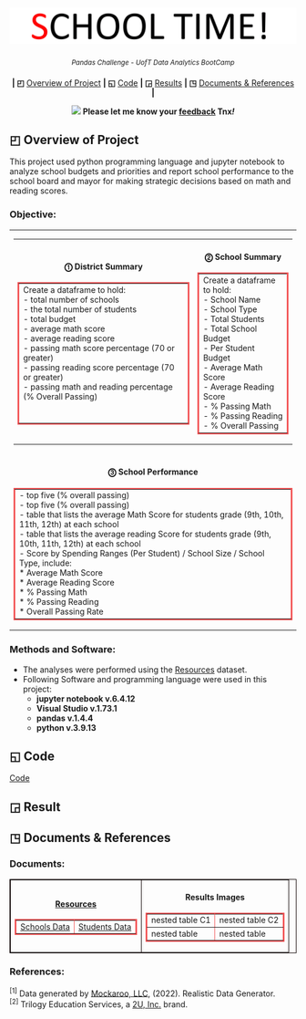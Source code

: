 <p align="center">
<h1 align="center">
<img src="https://github.com/theidari/pandas-challenge/blob/main/ban2.gif">
</h1>
</p>

<p align="center">
<sup><i> Pandas Challenge - UofT Data Analytics BootCamp</i></sup>
</P>

<p align="center">
<b> | ◰</b>
<a href="https://github.com/theidari/pandas-challenge#-overview-of-project">Overview of Project</a>
<b> | ◱</b>
<a href="https://github.com/theidari/pandas-challenge#-code">Code</a>
<b> | ◲</b>
<a href="https://github.com/theidari/pandas-challenge#-result">Results</a>
<b> | ◳</b>
<a href="https://github.com/theidari/pandas-challenge#-documents--references">Documents & References</a>
<b> |</b>
</P>

<p align="center">
<img src="https://upload.wikimedia.org/wikipedia/commons/8/83/Emergency_Light.gif" width="30">
<b>Please let me know your <a href="https://docs.google.com/forms/d/e/1FAIpQLSeGzjpBarW10Wo8ApcSHtgchsMPmnSEgx5qDBnDGbkV1wQwDQ/viewform?usp=sf_link">feedback</a> Tnx<i>!</i></b>
</P>




## ◰ Overview of Project

This project used python programming language and jupyter notebook to analyze school budgets and priorities and report school performance to the school board and mayor for making strategic decisions based on math and reading scores.

### Objective:


<table align="center" border="0.1px" bordercolor = "white"
<tr>
<td >
<table>
<tr> 
<td>

<table border="2px" bordercolor="#F35557">
<h4 align="center"><b>⓵ District Summary</b></h4>
<tr>
<td>
    Create a dataframe to hold:</br>
      - total number of schools</br>
      - the total number of students</br>
      - total budget</br>
      - average math score</br>
      - average reading score</br>
      - passing math score percentage (70 or greater)</br>
      - passing reading score percentage (70 or greater)</br>
      - passing math and reading percentage (% Overall Passing)</br>
      </br>
      </br>
</td>
</tr>
</table>

</td>
<td>

<table border="2px" bordercolor="#F35557">
<h4 align="center"><b>⓶ School Summary</b></h4>
<tr>
<td>
    Create a dataframe to hold:</br>
        - School Name</br>
        - School Type</br>
        - Total Students</br>
        - Total School Budget</br>
        - Per Student Budget</br>
        - Average Math Score</br>
        - Average Reading Score</br>
        - % Passing Math</br>
        - % Passing Reading</br>
        - % Overall Passing</br>
</td>
</tr>
</table>



</td> </tr>
</table>
</td>
</tr>
<tr>
<td>

<table border="2px" bordercolor="#F35557">
<h4 align="center"><b>⓷ School Performance</b></h4>
<tr>
<td>
        - top five (% overall passing)</br>
        - top five (% overall passing)</br>
        - table that lists the average Math Score for students grade (9th, 10th, 11th, 12th) at each school</br>
        - table that lists the average reading Score for students grade (9th, 10th, 11th, 12th) at each school</br>
        - Score by Spending Ranges (Per Student) / School Size / School Type, include:</br>
            * Average Math Score</br>
            * Average Reading Score</br>
            * % Passing Math</br>
            * % Passing Reading</br>
            * Overall Passing Rate</br>
</td>
</tr>
</table>
</td>

</tr>
</table>






### Methods and Software:</br>
  - The analyses were performed using the <a href="https://github.com/theidari/pandas-challenge/edit/main/README.md#resources">Resources</a> dataset.</br>
  - Following Software and programming language were used in this project:
    * <b>jupyter notebook v.6.4.12</b>
    * <b>Visual Studio v.1.73.1</b>
    * <b>pandas v.1.4.4</b>
    * <b>python v.3.9.13</b>

## ◱ Code

<a href="https://github.com/theidari/pandas-challenge/blob/main/PyCitySchools/Main.ipynb">Code</a>

## ◲ Result

## ◳ Documents & References

### Documents:</br>

<table align="center" table border="1px" bordercolor="b">
<tr>
<td>
<table border="2px" bordercolor="#F35557">
<h4 align="center"><b><ins>Resources</ins></b></h4>
<tr>
<td><a href="https://github.com/theidari/pandas-challenge/blob/main/PyCitySchools/Resources/schools_complete.csv">Schools Data</a></td>
<td><a href="https://github.com/theidari/pandas-challenge/blob/main/PyCitySchools/Resources/students_complete.csv">Students Data</a></td>
</tr>
</table>
</td>
<td>
<table border="2px" bordercolor="#F35557">
<h4 align="center">Results Images</h4>
<tr>
<td>nested table C1</td>
<td>nested table C2</td>
</tr>
<tr>
<td>nested table</td>
<td>nested table</td>
</tr>
</table>
</td>
</tr>
</table>


### References:</br>
<sup>[1]</sup> Data generated by [Mockaroo, LLC](https://mockaroo.com/), (2022). Realistic Data Generator.</br>
<sup>[2]</sup> Trilogy Education Services, a [2U, Inc.](https://2u.com/) brand.
